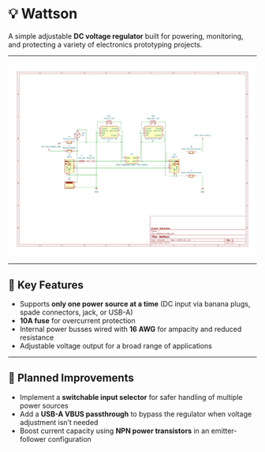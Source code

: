 # 💡 Wattson

A simple adjustable **DC voltage regulator** built for powering, monitoring, and protecting a variety of electronics prototyping projects.

---

![Schematic](Schematic.png)

---

## 🔹 Key Features

- Supports **only one power source at a time** (DC input via banana plugs, spade connectors, jack, or USB-A)
- **10A fuse** for overcurrent protection
- Internal power busses wired with **16 AWG** for ampacity and reduced resistance
- Adjustable voltage output for a broad range of applications

---

## 🔹 Planned Improvements

- Implement a **switchable input selector** for safer handling of multiple power sources
- Add a **USB-A VBUS passthrough** to bypass the regulator when voltage adjustment isn’t needed
- Boost current capacity using **NPN power transistors** in an emitter-follower configuration
